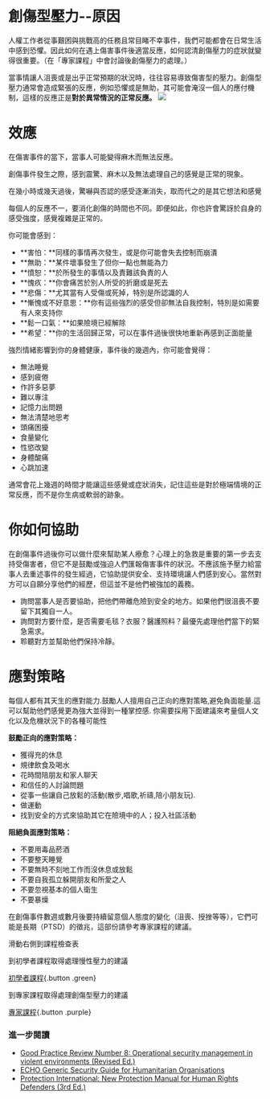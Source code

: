 創傷型壓力--原因
==============

人權工作者從事艱困與挑戰高的任務且常目睹不幸事件，我們可能都會在日常生活中感到恐懼。因此如何在遇上傷害事件後適當反應，如何認清創傷壓力的症狀就變得很重要。（在「專家課程」中會討論後創傷壓力的處理。）

當事情讓人沮喪或是出乎正常預期的狀況時，往往容易導致傷害型的壓力。創傷型壓力通常會造成緊張的反應，例如恐懼或是無助，其可能會淹沒一個人的應付機制，這樣的反應正是**對於異常情況的正常反應。**
![](stress3.png)

效應
====
在傷害事件的當下，當事人可能變得麻木而無法反應。

創傷事件發生之際，感到震驚、麻木以及無法處理自己的感覺是正常的現象。

在幾小時或幾天過後，驚嚇與否認的感受逐漸消失，取而代之的是其它想法和感覺

每個人的反應不一，要消化創傷的時間也不同。即便如此，你也許會驚訝於自身的感受強度，感覺複雜是正常的。

你可能會感到：
- **害怕：**同樣的事情再次發生，或是你可能會失去控制而崩潰
- **無助：**某件壞事發生了但你一點也無能為力
- **憤恕：**於所發生的事情以及責難該負責的人
- **愧疚：**你會痛苦於別人所受的折磨或是死去
- **悲傷：**尤其當有人受傷或死掉，特別是所認識的人
- **慚愧或不好意思：**你有這些強烈的感受但卻無法自我控制，特別是如需要有人來支持你
- **鬆一口氣：**如果險境已經解除
- **希望：**你的生活回歸正常，可以在事件過後很快地重新再感到正面能量

強烈情緒影響到你的身體健康，事件後的幾週內，你可能會覺得：
- 無法睡覺
- 感到疲倦
- 作許多惡夢
- 難以專注
- 記憶力出問題
- 無法清楚地思考
- 頭痛困擾
- 食量變化
- 性慾改變
- 身體酸痛
- 心跳加速

通常會花上幾週的時間才能讓這些感覺或症狀消失，記住這些是對於極端情境的正常反應，而不是你生病或軟弱的跡象。

你如何協助
==========

在創傷事件過後你可以做什麼來幫助某人療愈？心理上的急救是重要的第一步去支持受傷害者，但它不是鼓勵或強迫人們匯報傷害事件的狀況。不應該施予壓力給當事人去重述事件的發生經過，它協助提供安全、支持環境讓人們感到安心。當然對方可以自願分享他們的經歷，但這並不是他們被強加的義務。

- 詢問當事人是否要協助，把他們帶離危險到安全的地方。如果他們很沮喪不要留下其獨自一人。
- 詢問對方要什麼，是否需要毛毯？衣服？醫護照料？最優先處理他們當下的緊急需求。
- 聆聽對方並幫助他們保持冷靜。

應對策略
==========

每個人都有其天生的應對能力.鼓勵人人擅用自己正向的應對策略,避免負面能量.這可以幫助他們感覺更為強大並得到一種掌控感. 你需要採用下面建議來考量個人文化以及危機狀況下的各種可能性

**鼓勵正向的應對策略：**
- 獲得充的休息
- 規律飲食及喝水
- 花時間陪朋友和家人聊天
- 和信任的人討論問題
- 從事一些讓自己放鬆的活動(散步,唱歌,祈禱,陪小朋友玩).
- 做運動
- 找到安全的方式來協助其它在險境中的人；投入社區活動

**阻絕負面應對策略：**
- 不要用毒品菸酒
- 不要整天睡覺
- 不要無時不刻地工作而沒休息或放鬆
- 不要自我孤立躲開朋友和所愛之人
- 不要忽視基本的個人衛生
- 不要暴燥

在創傷事件數週或數月後要持續留意個人態度的變化（沮喪、授挫等等），它們可能是長期（PTSD）的徵兆，這部份請參考專家課程的建議。

滑動右側到課程檢查表

到初學者課程取得處理慢性壓力的建議

[初學者課程](umbrella://lesson/stress/0){.button .green}

到專家課程取得處理創傷型壓力的建議

[專家課程](umbrella://lesson/stress/2){.button .purple}

### 進一步閱讀

- [Good Practice Review Number 8: Operational security management in violent environments (Revised Ed.)](https://www.odihpn.org/download/gpr_8_revised2pdf)
- [ECHO Generic Security Guide for Humanitarian Organisations](https://www.google.co.uk/url?sa=t&rct=j&q=&esrc=s&source=web&cd=1&cad=rja&uact=8&ved=0CCEQFjAA&url=http%3A%2F%2Fec.europa.eu%2Fecho%2Ffiles%2Fevaluation%2Fwatsan2005%2Fannex_files%2FECHO%2FECHO12%20-%20echo_generic_security_guide_en.doc&ei=kLxAVc6LOILuUP2SgbAE&usg=AFQjCNEXEOcbLeV24f3WolHmDwLq7KJzlQ&sig2=hbnI7wfdrGIHS7mmikBRWA)
- [Protection International: New Protection Manual for Human Rights Defenders (3rd Ed.)](http://protectioninternational.org/publication/new-protection-manual-for-human-rights-defenders-3rd-edition/)

